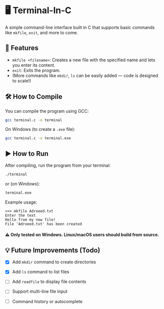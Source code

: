 # 🖥️ Terminal-In-C

A simple command-line interface built in C that supports basic commands like `mkfile`, `exit`, and more to come.

## 🚀 Features

- `mkfile <filename>`: Creates a new file with the specified name and lets you enter its content.
- `exit`: Exits the program.
- (More commands like `mkdir`, `ls` can be easily added — code is designed to scale!)

## 🛠️ How to Compile

You can compile the program using GCC:

```bash
gcc terminal.c -o terminal
```

On Windows (to create a `.exe` file):

```bash
gcc terminal.c -o terminal.exe
```

## ▶️ How to Run

After compiling, run the program from your terminal:

```bash
./terminal
```

or (on Windows):

```bash
terminal.exe
```

Example usage:

```
>>> mkfile Adroeed.txt
Enter the text 
Hello from my new file!
File 'Adroeed.txt' has been created
```

#### ⚠️ Only tested on Windows. Linux/macOS users should build from source.


## 💡 Future Improvements (Todo)

- [x] Add `mkdir` command to create directories  
- [x] Add `ls` command to list files  
- [ ] Add `readfile` to display file contents  
- [ ] Support multi-line file input  
- [ ] Command history or autocomplete

